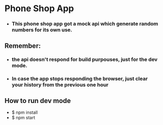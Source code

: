 # Phone Shop App

* ### This phone shop app got a mock api which generate random numbers for its own use.

## Remember:
* ### the api doesn't respond for build purpouses, just for the dev mode.

* ### In case the app stops responding the browser, just clear your history from the previous one hour

## How to run dev mode

* $ npm install
* $ npm start

<!-- #### When you need to call someone’s phone dialling from the internet, you need to use a very common tool in internet communications called soft phone, its basically an internet version of an actual cellphone with its dedicated number. In this test you should make a soft phone phone number store, where the user can buy a phone number to use with his soft phone, also the user will have the ability to select multiple numbers and put it in a shopping cart (and then confirm the purchase, as you will not use a database for this test, when someone confirms the purchase you just need to clean the cart and show a confirmation to the user (a toaster maybe) 


## Milestones:

* Create the numbers shop view with mock data (at least 15 mock numbers)
* Create the cart view (cycle through pages using react-router)
* Store the numbers selected from user on the cart (using redux and local storage)
* Confirm the purchase and show a confirmation to the user -->
